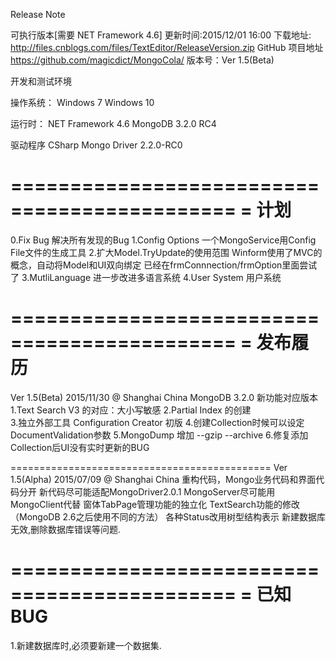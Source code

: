 Release Note
       
可执行版本[需要 NET Framework 4.6] 更新时间:2015/12/01 16:00
下载地址:  <http://files.cnblogs.com/files/TextEditor/ReleaseVersion.zip>
GitHub 项目地址 <https://github.com/magicdict/MongoCola/>
版本号：Ver 1.5(Beta)

开发和测试环境

操作系统：
Windows 7
Windows 10

运行时：
NET Framework 4.6
MongoDB 3.2.0 RC4

驱动程序
CSharp Mongo Driver 2.2.0-RC0

=============================================
=                  计划
=============================================
0.Fix Bug
	解决所有发现的Bug 
1.Config Options
	一个MongoService用Config File文件的生成工具 
2.扩大Model.TryUpdate的使用范围
	Winform使用了MVC的概念，自动将Model和UI双向绑定
	已经在frmConnnection/frmOption里面尝试了
3.MutliLanguage
	进一步改进多语言系统
4.User System
	用户系统

=============================================
=                  发布履历
=============================================
Ver 1.5(Beta)  2015/11/30 @ Shanghai China
MongoDB 3.2.0 新功能对应版本
1.Text Search V3 的对应：大小写敏感
2.Partial Index 的创建  
3.独立外部工具 Configuration Creator 初版
4.创建Collection时候可以设定DocumentValidation参数
5.MongoDump 增加 --gzip --archive
6.修复添加Collection后UI没有实时更新的BUG 

=============================================
Ver 1.5(Alpha)  2015/07/09 @ Shanghai China
重构代码，Mongo业务代码和界面代码分开
新代码尽可能适配MongoDriver2.0.1
MongoServer尽可能用MongoClient代替
窗体TabPage管理功能的独立化
TextSearch功能的修改（MongoDB 2.6之后使用不同的方法）
各种Status改用树型结构表示
新建数据库无效,删除数据库错误等问题.

=============================================
=                  已知BUG
=============================================
1.新建数据库时,必须要新建一个数据集.
